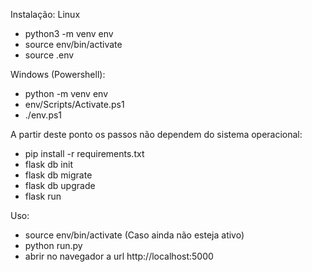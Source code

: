 Instalação:
Linux
* python3 -m venv env
* source env/bin/activate
* source .env

Windows (Powershell):
* python -m venv env
* env/Scripts/Activate.ps1
* ./env.ps1

A partir deste ponto os passos não dependem do sistema operacional:
* pip install -r requirements.txt
* flask db init
* flask db migrate
* flask db upgrade
* flask run


Uso:
* source env/bin/activate  (Caso ainda não esteja ativo)
* python run.py
* abrir no navegador a url http://localhost:5000
